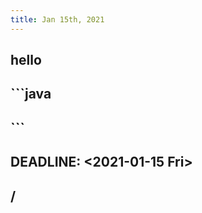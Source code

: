 ```yaml
---
title: Jan 15th, 2021
---
```


## hello
## ```java
##
## ```
##
## DEADLINE: <2021-01-15 Fri>
##
## /

